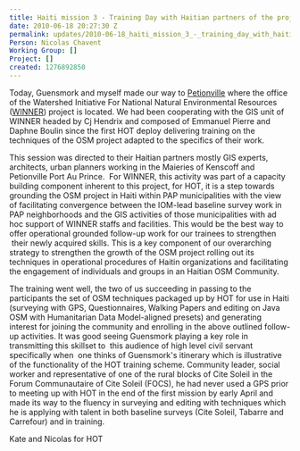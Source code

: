 ```yaml
---
title: Haiti mission 3 - Training Day with Haitian partners of the project WINNER
date: 2010-06-18 20:27:30 Z
permalink: updates/2010-06-18_haiti_mission_3_-_training_day_with_haitian_partners_of_the_project_winner
Person: Nicolas Chavent
Working Group: []
Project: []
created: 1276892850
---
```


<p>Today, Guensmork and myself made our way to <a href="http://en.wikipedia.org/wiki/P%C3%A9tionville">Petionville</a> where the office of the Watershed Initiative For National Natural Environmental Resources (<a href="http://www.winner.ht/">WINNER</a>) project is located. We had been cooperating with the GIS unit of WINNER headed by Cj Hendrix and composed of Emmanuel Pierre and Daphne Boulin since the first HOT deploy delivering training on the techniques of the OSM project adapted to the specifics of their work.</p><p>This session was directed to their Haitian partners mostly GIS experts, architects, urban planners working in the Maieries of Kenscoff and Petionville Port Au Prince. &nbsp;For WINNER, this activity was part of a capacity building component inherent to this project, for HOT, it is a step towards grounding the OSM project in Haiti within PAP municipalities with the view of facilitating convergence between the IOM-lead baseline survey work in PAP neighborhoods and the GIS activities of those municipalities with ad hoc support of WINNER staffs and facilities. This would be the best way to offer operational grounded follow-up work for our trainees to strengthen &nbsp;their newly acquired skills. This is a key component of our overarching strategy to strengthen the growth of the OSM project rolling out its techniques in operational procedures of Haitin organizations and facilitating the engagement of individuals and groups in an Haitian OSM Community.</p><p>The training went well, the two of us succeeding in passing to the participants the set of OSM techniques packaged up by HOT for use in Haiti (surveying with GPS, Questionnaires, Walking Papers and editing on Java OSM with Humanitarian Data Model-aligned presets) and generating interest for joining the community and enrolling in the above outlined follow-up activities. It was good seeing Guensmork playing a key role in transmitting this skillset to &nbsp;this audience of high level civil servant specifically when &nbsp;one thinks of Guensmork's itinerary which is illustrative of the functionality of the HOT training scheme. Community leader, social worker and representative of one of the rural blocks of Cite Soleil in the Forum Communautaire of Cite Soleil (FOCS), he had never used a GPS prior to meeting up with HOT in the end of the first mission by early April and made its way to the fluency in surveying and editing with techniques which he is applying with talent in both baseline surveys (Cite Soleil, Tabarre and Carrefour) and in training.</p><p>Kate and Nicolas for HOT</p>
